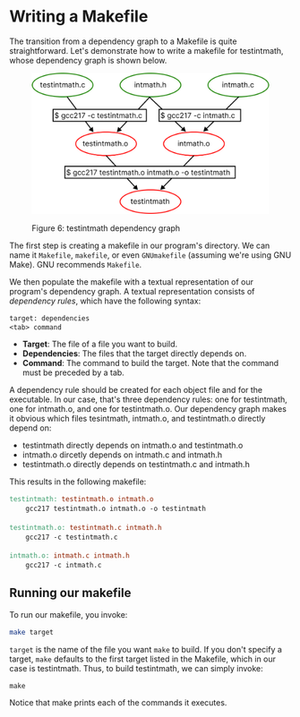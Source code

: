 # Writing a Makefile

The transition from a dependency graph to a Makefile is quite straightforward. Let's demonstrate how to write a makefile for testintmath, whose dependency graph is shown below.&#x20;



<figure><img src="../../.gitbook/assets/Group 28 (1).png" alt="" width="563"><figcaption><p>Figure 6: testintmath dependency graph</p></figcaption></figure>

The first step is creating a makefile in our program's directory. We can name it `Makefile`, `makefile`, or even `GNUmakefile` (assuming we're using GNU Make). GNU recommends `Makefile`.

We then populate the makefile with a textual representation of our program's dependency graph. A textual representation consists of _dependency rules_, which have the following syntax:&#x20;

```
target: dependencies
<tab> command
```

* **Target**: The file of a file you want to build.
* **Dependencies**: The files that the target directly depends on.
* **Command**: The command to build the target. Note that the command must be preceded by a tab.&#x20;

A dependency rule should be created for each object file and for the executable. In our case, that's three dependency rules: one for testintmath, one for intmath.o, and one for testintmath.o. Our dependency graph makes it obvious which files tesintmath, intmath.o, and testintmath.o directly depend on:&#x20;

* testintmath directly depends on intmath.o and testintmath.o
* intmath.o dircetly depends on intmath.c and intmath.h
* testintmath.o directly depends on testintmath.c and intmath.h

This results in the following makefile:

```makefile
testintmath: testintmath.o intmath.o
    gcc217 testintmath.o intmath.o -o testintmath

testintmath.o: testintmath.c intmath.h
    gcc217 -c testintmath.c

intmath.o: intmath.c intmath.h
    gcc217 -c intmath.c
```

## Running our makefile

To run our makefile, you invoke:&#x20;

```bash
make target
```

`target` is the name of the file you want `make` to build. If you don't specify a target, `make` defaults to the first target listed in the Makefile, which in our case is testintmath. Thus, to build testintmath, we can simply invoke:&#x20;

```
make
```

Notice that make prints each of the commands it executes.&#x20;
